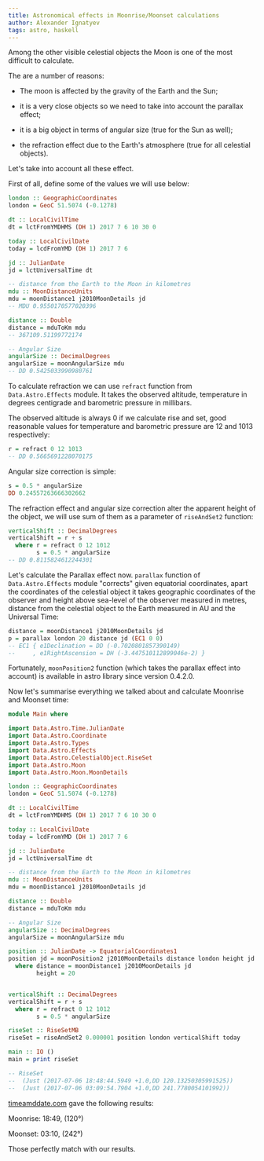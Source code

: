 ```yaml
---
title: Astronomical effects in Moonrise/Moonset calculations
author: Alexander Ignatyev
tags: astro, haskell
---
```

Among the other visible celestial objects the Moon is one of the most difficult to calculate.

The are a number of reasons:

* The moon is affected by the gravity of the Earth and the Sun;

* it is a very close objects so we need to take into account the parallax effect;

* it is a big object in terms of angular size (true for the Sun as well);

* the refraction effect due to the Earth's atmosphere (true for all celestial objects).


Let's take into account all these effect.

First of all, define some of the values we will use below:

```Haskell
london :: GeographicCoordinates
london = GeoC 51.5074 (-0.1278)

dt :: LocalCivilTime
dt = lctFromYMDHMS (DH 1) 2017 7 6 10 30 0

today :: LocalCivilDate
today = lcdFromYMD (DH 1) 2017 7 6

jd :: JulianDate
jd = lctUniversalTime dt

-- distance from the Earth to the Moon in kilometres
mdu :: MoonDistanceUnits
mdu = moonDistance1 j2010MoonDetails jd
-- MDU 0.9550170577020396

distance :: Double
distance = mduToKm mdu
-- 367109.51199772174

-- Angular Size
angularSize :: DecimalDegrees
angularSize = moonAngularSize mdu
-- DD 0.5425033990980761
```

To calculate refraction we can use `refract` function from `Data.Astro.Effects` module. It takes the observed altitude, temperature in degrees centigrade and barometric pressure in millibars.

The observed altitude is always 0 if we calculate rise and set, good reasonable values for temperature and barometric pressure are 12 and 1013 respectively:

```Haskell
r = refract 0 12 1013
-- DD 0.5665691228070175
```

Angular size correction is simple:

```Haskell
s = 0.5 * angularSize
DD 0.24557263666302662
```


The refraction effect and angular size correction alter the apparent height of the object, we will use sum of them as a parameter of `riseAndSet2` function:

```Haskell
verticalShift :: DecimalDegrees
verticalShift = r + s
  where r = refract 0 12 1012
        s = 0.5 * angularSize
-- DD 0.8115824612244301
```

Let's calculate the Parallax effect now. `parallax` function of `Data.Astro.Effects` module "corrects" given equatorial coordinates, apart the coordinates of the celestial object it takes geographic coordinates of the observer and height above sea-level of the observer measured in metres, distance from the celestial object to the Earth measured in AU and the Universal Time:

```haskell
distance = moonDistance1 j2010MoonDetails jd
p = parallax london 20 distance jd (EC1 0 0)
-- EC1 { e1Declination = DD (-0.7020801857390149)
--     , e1RightAscension = DH (-3.447510112899046e-2) }
```

Fortunately, `moonPosition2` function (which takes the parallax effect into account) is available in astro library since version 0.4.2.0.


Now let's summarise everything we talked about and calculate Moonrise and Moonset time:

```haskell
module Main where

import Data.Astro.Time.JulianDate
import Data.Astro.Coordinate
import Data.Astro.Types
import Data.Astro.Effects
import Data.Astro.CelestialObject.RiseSet
import Data.Astro.Moon
import Data.Astro.Moon.MoonDetails

london :: GeographicCoordinates
london = GeoC 51.5074 (-0.1278)

dt :: LocalCivilTime
dt = lctFromYMDHMS (DH 1) 2017 7 6 10 30 0

today :: LocalCivilDate
today = lcdFromYMD (DH 1) 2017 7 6

jd :: JulianDate
jd = lctUniversalTime dt

-- distance from the Earth to the Moon in kilometres
mdu :: MoonDistanceUnits
mdu = moonDistance1 j2010MoonDetails jd

distance :: Double
distance = mduToKm mdu

-- Angular Size
angularSize :: DecimalDegrees
angularSize = moonAngularSize mdu

position :: JulianDate -> EquatorialCoordinates1
position jd = moonPosition2 j2010MoonDetails distance london height jd
  where distance = moonDistance1 j2010MoonDetails jd
        height = 20


verticalShift :: DecimalDegrees
verticalShift = r + s
  where r = refract 0 12 1012
        s = 0.5 * angularSize

riseSet :: RiseSetMB
riseSet = riseAndSet2 0.000001 position london verticalShift today

main :: IO ()
main = print riseSet

-- RiseSet
--  (Just (2017-07-06 18:48:44.5949 +1.0,DD 120.13250305991525))
--  (Just (2017-07-06 03:09:54.7904 +1.0,DD 241.7780054101992))
```

[timeamddate.com](https://www.timeanddate.com/moon/uk/london) gave the following results:

Moonrise: 18:49, (120°)

Moonset: 03:10, (242°)

Those perfectly match with our results.
